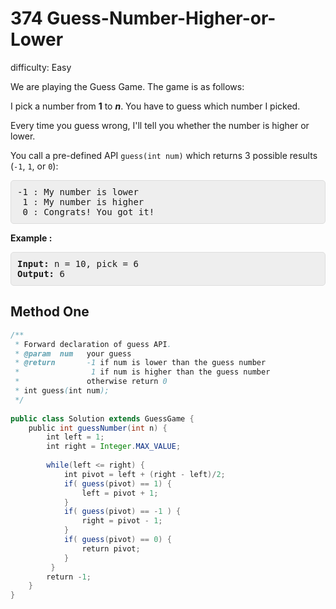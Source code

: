 # 374 Guess-Number-Higher-or-Lower

difficulty: Easy

<style>
        section pre{
          background-color: #eee;
          border: 1px solid #ddd;
          padding:10px;
          border-radius: 5px;
        }
      </style>
<section>
<div><p>We are playing the Guess Game. The game is as follows:</p>
<p>I pick a number from <b>1</b> to <b><i>n</i></b>. You have to guess which number I picked.</p>
<p>Every time you guess wrong, I'll tell you whether the number is higher or lower.</p>
<p>You call a pre-defined API <code>guess(int num)</code> which returns 3 possible results (<code>-1</code>, <code>1</code>, or <code>0</code>):</p>
<pre>-1 : My number is lower
 1 : My number is higher
 0 : Congrats! You got it!
</pre>
<p><strong>Example :</strong></p>
<div>
<pre><strong>Input: </strong>n = <span id="example-input-1-1">10</span>, pick = <span id="example-input-1-2">6</span>
<strong>Output: </strong><span id="example-output-1">6</span>
</pre>
</div>
</div></section>
 
 ## Method One 
 
``` Java
/** 
 * Forward declaration of guess API.
 * @param  num   your guess
 * @return       -1 if num is lower than the guess number
 *                1 if num is higher than the guess number
 *               otherwise return 0
 * int guess(int num);
 */
​
public class Solution extends GuessGame {
    public int guessNumber(int n) {
        int left = 1;
        int right = Integer.MAX_VALUE;
        
        while(left <= right) {
            int pivot = left + (right - left)/2;
            if( guess(pivot) == 1) {
                left = pivot + 1;
            }
            if( guess(pivot) == -1 ) {
                right = pivot - 1;
            }
            if( guess(pivot) == 0) {
                return pivot;
            }
         }
        return -1;
    }
}
​
```
